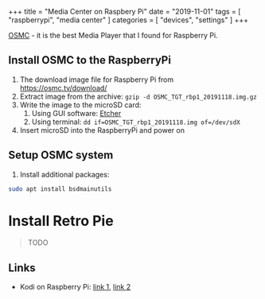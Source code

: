 +++
title = "Media Center on Raspbery Pi"
date = "2019-11-01"
tags = [
    "raspberrypi",
    "media center"
]
categories = [
    "devices",
    "settings"
]
+++

[OSMC](https://osmc.tv/about/) - it is the best Media Player that I found for Raspberry Pi.

## Install OSMC to the RaspberryPi
1. The download image file for Raspberry Pi from https://osmc.tv/download/
2. Extract image from the archive: ```gzip -d OSMC_TGT_rbp1_20191118.img.gz```
3. Write the image to the microSD card:
    1. Using GUI software: [Etcher](https://www.balena.io/etcher/)
    2. Using terminal: ```dd if=OSMC_TGT_rbp1_20191118.img of=/dev/sdX```
4. Insert microSD into the RaspberryPi and power on

## Setup OSMC system
1. Install additional packages:
```bash
sudo apt install bsdmainutils
```

# Install Retro Pie

> TODO

## Links
* Kodi on Raspberry Pi: [link 1](http://kamilslab.com/2017/02/08/how-to-install-kodi-on-the-raspberry-pi-3-running-raspbian/), [link 2](https://raspberrypi.stackexchange.com/questions/69003/how-to-autostart-kodi-at-boot)
